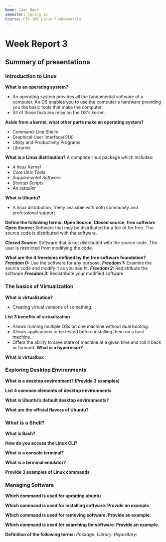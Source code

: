 ```yaml
---
Name: Juan Baez
Semester: Spring 23
Course: CIS 106 Linux Fundamentals
---
```


# Week Report 3

## Summary of presentations


### Introduction to Linux

**What is an operating system?**
- An operating system provides all the fundamental software of a computer. An OS enables you to use the computer's hardware providing you the basic tools that make the computer. 
- All of those features relay on the OS's kernel.

**Aside from a kernel, what other parts make an operating system?**
- Command-Line Shells
- Graphical User Interface(*GUI*)
- Utility and Productivity Programs
- Libraries
  
**What is a Linux distribution?**
A complete linux package which includes:
- *A linux Kernel*
- *Core Unix Tools*
- *Supplemental Software*
- *Startup Scripts*
- *An installer*

**What is Ubuntu?**
- A linux distribution, freely available with both community and professional support.

**Define the following terms: Open Source, Closed source, free software**
***Open Source:*** Software that may be distributed for a fee of for free. The source code is distributed with the software.

***Closed Source:*** Software that is not distributed with the source code. The user is restricted from modifying the code.
 
**What are the 4 freedoms defined by the free software foundation?**
***Freedom 0:*** Use the software for any purpose.
***Freedom 1:*** Examine the source code and modify it as you see fit.
***Freedom 2:*** Redistribute the software
***Freedom 3:*** Redistribute your modified software

### The basics of Virtualization

**What is virtualization?**
- Creating virtual versions of something.

**List 3 benefits of virtualization**
- Allows running multiple OSs on one machine without dual booting.
- Allows applications to be tested before installing them on a host machine.
- Offers the ability to save state of machine at a given time and roll it back or forward.
**What is a hypervisor?**

**What is virtualbox**

### Exploring Desktop Environments

**What is a desktop environment? (Provide 3 examples)**

**List 4 common elements of desktop environments**

**What is Ubuntu’s default desktop environments?**

**What are the official flavors of Ubuntu?**


### What is a Shell?

**What is Bash?**

**How do you access the Linux CLI?**

**What is a console terminal?**

**What is a terminal emulator?**

**Provide 3 examples of Linux commands**


### Managing Software 

**Which command is used for updating ubuntu**

**Which command is used for installing software. Provide an example.**

**Which command is used for removing software. Provide an example.**

**Which command is used for searching for software. Provide an example.**

**Definition of the following terms:**
*Package:*
*Library:*
*Repository*: